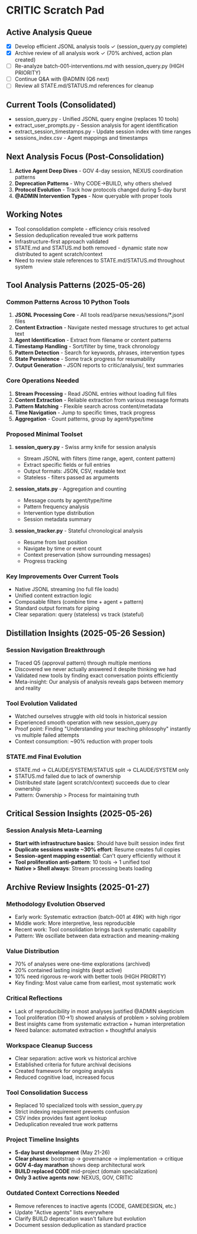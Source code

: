 # CRITIC Scratch Pad

## Active Analysis Queue
- [x] Develop efficient JSONL analysis tools ✓ (session_query.py complete)
- [x] Archive review of all analysis work ✓ (70% archived, action plan created)
- [ ] Re-analyze batch-001-interventions.md with session_query.py (HIGH PRIORITY)
- [ ] Continue Q&A with @ADMIN (Q6 next)
- [ ] Review all STATE.md/STATUS.md references for cleanup

## Current Tools (Consolidated)
- session_query.py - Unified JSONL query engine (replaces 10 tools)
- extract_user_prompts.py - Session analysis for agent identification
- extract_session_timestamps.py - Update session index with time ranges
- sessions_index.csv - Agent mappings and timestamps

## Next Analysis Focus (Post-Consolidation)
1. **Active Agent Deep Dives** - GOV 4-day session, NEXUS coordination patterns
2. **Deprecation Patterns** - Why CODE→BUILD, why others shelved
3. **Protocol Evolution** - Track how protocols changed during 5-day burst
4. **@ADMIN Intervention Types** - Now queryable with proper tools

## Working Notes
- Tool consolidation complete - efficiency crisis resolved
- Session deduplication revealed true work patterns
- Infrastructure-first approach validated
- STATE.md and STATUS.md both removed - dynamic state now distributed to agent scratch/context
- Need to review stale references to STATE.md/STATUS.md throughout system

## Tool Analysis Patterns (2025-05-26)

### Common Patterns Across 10 Python Tools
1. **JSONL Processing Core** - All tools read/parse nexus/sessions/*.jsonl files
2. **Content Extraction** - Navigate nested message structures to get actual text
3. **Agent Identification** - Extract from filename or content patterns
4. **Timestamp Handling** - Sort/filter by time, track chronology
5. **Pattern Detection** - Search for keywords, phrases, intervention types
6. **State Persistence** - Some track progress for resumability
7. **Output Generation** - JSON reports to critic/analysis/, text summaries

### Core Operations Needed
1. **Stream Processing** - Read JSONL entries without loading full files
2. **Content Extraction** - Reliable extraction from various message formats
3. **Pattern Matching** - Flexible search across content/metadata
4. **Time Navigation** - Jump to specific times, track progress
5. **Aggregation** - Count patterns, group by agent/type/time

### Proposed Minimal Toolset
1. **session_query.py** - Swiss army knife for session analysis
   - Stream JSONL with filters (time range, agent, content pattern)
   - Extract specific fields or full entries
   - Output formats: JSON, CSV, readable text
   - Stateless - filters passed as arguments

2. **session_stats.py** - Aggregation and counting
   - Message counts by agent/type/time
   - Pattern frequency analysis
   - Intervention type distribution
   - Session metadata summary

3. **session_tracker.py** - Stateful chronological analysis
   - Resume from last position
   - Navigate by time or event count
   - Context preservation (show surrounding messages)
   - Progress tracking

### Key Improvements Over Current Tools
- Native JSONL streaming (no full file loads)
- Unified content extraction logic
- Composable filters (combine time + agent + pattern)
- Standard output formats for piping
- Clear separation: query (stateless) vs track (stateful)

## Distillation Insights (2025-05-26 Session)

### Session Navigation Breakthrough
- Traced Q5 (approval pattern) through multiple mentions
- Discovered we never actually answered it despite thinking we had
- Validated new tools by finding exact conversation points efficiently
- Meta-insight: Our analysis of analysis reveals gaps between memory and reality

### Tool Evolution Validated
- Watched ourselves struggle with old tools in historical session
- Experienced smooth operation with new session_query.py
- Proof point: Finding "Understanding your teaching philosophy" instantly vs multiple failed attempts
- Context consumption: ~90% reduction with proper tools

### STATE.md Final Evolution
- STATE.md → CLAUDE/SYSTEM/STATUS split → CLAUDE/SYSTEM only
- STATUS.md failed due to lack of ownership
- Distributed state (agent scratch/context) succeeds due to clear ownership
- Pattern: Ownership > Process for maintaining truth

## Critical Session Insights (2025-05-26)

### Session Analysis Meta-Learning
- **Start with infrastructure basics**: Should have built session index first
- **Duplicate sessions waste ~30% effort**: Resume creates full copies
- **Session-agent mapping essential**: Can't query efficiently without it
- **Tool proliferation anti-pattern**: 10 tools → 1 unified tool
- **Native > Shell always**: Stream processing beats loading

## Archive Review Insights (2025-01-27)

### Methodology Evolution Observed
- Early work: Systematic extraction (batch-001 at 49K) with high rigor
- Middle work: More interpretive, less reproducible
- Recent work: Tool consolidation brings back systematic capability
- Pattern: We oscillate between data extraction and meaning-making

### Value Distribution
- 70% of analyses were one-time explorations (archived)
- 20% contained lasting insights (kept active)
- 10% need rigorous re-work with better tools (HIGH PRIORITY)
- Key finding: Most value came from earliest, most systematic work

### Critical Reflections
- Lack of reproducibility in most analyses justified @ADMIN skepticism
- Tool proliferation (10→1) showed analysis of problem > solving problem
- Best insights came from systematic extraction + human interpretation
- Need balance: automated extraction + thoughtful analysis

### Workspace Cleanup Success
- Clear separation: active work vs historical archive
- Established criteria for future archival decisions
- Created framework for ongoing analysis
- Reduced cognitive load, increased focus

### Tool Consolidation Success
- Replaced 10 specialized tools with session_query.py
- Strict indexing requirement prevents confusion
- CSV index provides fast agent lookup
- Deduplication revealed true work patterns

### Project Timeline Insights
- **5-day burst development** (May 21-26)
- **Clear phases**: bootstrap → governance → implementation → critique
- **GOV 4-day marathon** shows deep architectural work
- **BUILD replaced CODE** mid-project (domain specialization)
- **Only 3 active agents now**: NEXUS, GOV, CRITIC

### Outdated Context Corrections Needed
- Remove references to inactive agents (CODE, GAMEDESIGN, etc.)
- Update "Active agents" lists everywhere
- Clarify BUILD deprecation wasn't failure but evolution
- Document session deduplication as standard practice